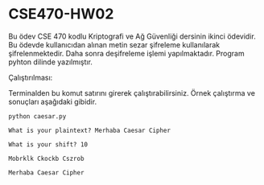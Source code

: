 # CSE470-HW02
Bu ödev CSE 470 kodlu Kriptografi ve Ağ Güvenliği dersinin ikinci ödevidir. Bu ödevde kullanıcıdan alınan metin sezar şifreleme kullanılarak şifrelenmektedir. Daha sonra deşifreleme işlemi yapılmaktadır.
Program pyhton dilinde yazılmıştır.

Çalıştırılması:

Terminalden bu komut satırını girerek çalıştırabilirsiniz. Örnek çalıştırma ve sonuçları aşağıdaki gibidir.

    python caesar.py
  
    What is your plaintext? Merhaba Caesar Cipher
  
    What is your shift? 10
  
    Mobrklk Ckockb Cszrob
    
    Merhaba Caesar Cipher
